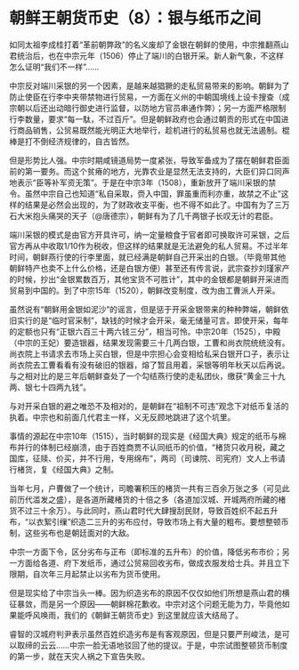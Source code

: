 <h1>朝鲜王朝货币史（8）：银与纸币之间</h1>

如同太祖李成桂打着“革前朝弊政”的名义废却了金银在朝鲜的使用，中宗推翻燕山君统治后，也在中宗元年（1506）停止了端川的白银开采。新人新气象，不这样怎么证明“我们不一样”……

中宗反对端川采银的另一个因素，是越来越猖獗的走私贸易带来的影响。朝鲜为了防止使臣在行李中夹带禁物进行贸易，一方面在义州的中朝国境线上设卡搜查（成宗朝以后还出动暗行御史进行监督，以防地方官员串通作弊）；另一方面严格限制行李数量，要求“每一駄，不过百斤”。但是朝鲜政府也会通过朝贡的形式在中国进行商品销售，公贸易既然能光明正大地举行，趁机进行的私贸易也就无法遏制。棍棒是打不倒经济规律的，自古皆然。

但是形势比人强。中宗时期咸镜道局势一度紧张，导致军备成为了摆在朝鲜君臣面前的第一要务。而这个贫瘠的地方，光靠农业是显然无法支持的，大臣们异口同声地表示“臣等补军资无策”。于是在中宗3年（1508），重新放开了端川采银的禁令。虽然中宗自己也知道“私自采取，赍入中国，罪虽重而利亦重，故禁之不止”这样的结果是必然会出现的，为了财政收支平衡，也不得不如此了。中国有为了三万石大米抱头痛哭的天子（@唐德宗），朝鲜有为了几千两银子长叹无计的君臣。

端川采银的模式是由官方开具许可，纳一定量粮食于官者即可换取许可采银，之后官方再从中收取1/10作为税收，但这样的结果就是无法避免的私人贸易。不过半年时间，朝鲜燕行使的行李里面，就已经满是朝鲜自己开采出的白银。（毕竟带其他朝鲜特产也卖不上什么价格，还是白银方便）甚至还有传言说，武宗查抄刘瑾家产的时候，抄出“金银累数百万，其他宝货不可胜计”，其中的金银都是朝鲜开采进而贸易到中国的。到了中宗15年（1520），朝鲜改变制度，改为由工曹派人开采。

虽然说有“朝鲜用金银如泥沙”的谣言，但是惩于开采金银带来的种种弊端，朝鲜依旧实行的是“临时官采制”，缺钱的时候才会开采，毫无储量可言。即使开采，每年的定额也只有“正银六百三十两六钱三分”，相当可怜。中宗20年（1525），中殿（中宗的王妃）要造银器，结果发现需要三十几两白银，工曹和尚衣院统统没有。尚衣院上书请求去市场上买白银，但是中宗担心会变相给私采白银开口子，表示让尚衣院去工曹看看有没有破旧的银器，熔了暂且用着，采银等明年秋天以后再说。与之相对比的是三年后朝鲜查处了一个勾结燕行使的走私团伙，缴获“黄金三十九两、银七十四两九钱”。

与对开采白银的避之唯恐不及相对的，是朝鲜在“祖制不可违”观念下对纸币复活的执着。中宗也和前面几代君主一样，义无反顾地跳进了这个坑里。

事情的源起在中宗10年（1515），当时朝鲜的现实是《经国大典》规定的纸币与棉布并行的体制已经崩溃，由于百姓商贾不认同纸币的价值，“楮货只收月税，藏之国库，征赎、价买，并不行用，专用绵布”，两司（司谏院、司宪府）文人上书请行楮货，复《经国大典》之制。

当年七月，户曹做了一个统计，司瞻署积压的楮货一共有三百余万张之多（可见此前历代滥发之盛），是各道所藏楮货的十倍之多（各道加汉城、开城两府所藏的楮货不过三十余万）。与此同时，燕山君时代大肆搜刮民财，导致百姓织不起五升布，“以衣絮引缫”织造二三升的劣布应付，导致市场上有大量的粗布。要想整顿币制，这些劣布也是朝廷面对的大敌。

中宗一方面下令，区分劣布与正布（即标准的五升布）的价值，降低劣布市价；另一方面给各道、府下发纸币，通过公贸易回收劣布，做成衣服发给士兵。并且立下限期，自次年三月起禁止以劣布为货币使用。

但是现实给了中宗当头一棒。因为织造劣布的原因不仅仅如他们所想是燕山君的横征暴敛，而是另一个原因——朝鲜棉花歉收。中宗对这个问题无能为力，毕竟他如果能呼风唤雨，我们的《朝鲜王朝货币史》到这里就应该大结局了。

睿智的汉城府判尹表示虽然百姓织造劣布是有客观原因，但是只要严刑峻法，是可以取缔的云云……中宗一脸无语地驳回了他的提议。于是，中宗试图整顿货币制度的第一步，就在天灾人祸之下宣告失败。

